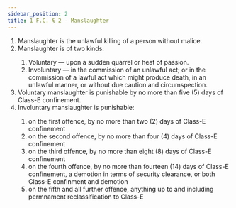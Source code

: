 ```yaml
---
sidebar_position: 2
title: 1 F.C. § 2 - Manslaughter
---
```


<ol type="1">
	<li>Manslaughter is the unlawful killing of a person without malice.</li>
	<li>Manslaughter is of two kinds:</li>
	<ol style={{'list-style' : 'lower-alpha'}}>
		<li>Voluntary — upon a sudden quarrel or heat of passion.</li>
		<li>Involuntary — in the commission of an unlawful act; or in the commission of a lawful act which might produce death, in an unlawful manner, or without due caution and circumspection.</li>
	</ol>
	<li>Voluntary manslaughter is punishable by no more than five (5) days of Class-E confinement.</li>
	<li>Involuntary manslaughter is punishable:</li>
	<ol style={{'list-style' : 'lower-alpha'}}>
		<li>on the first offence, by no more than two (2) days of Class-E confinement</li>
		<li>on the second offence, by no more than four (4) days of Class-E confinement</li>
		<li>on the third offence, by no more than eight (8) days of Class-E confinement</li>
		<li>on the fourth offence, by no more than fourteen (14) days of Class-E confinement, a demotion in terms of security clearance, or both Class-E confinment and demotion</li>
		<li>on the fifth and all further offence, anything up to and including permnament reclassification to Class-E</li>
	</ol>
</ol>
